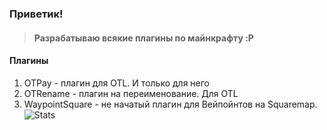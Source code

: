 ### Приветик!
> #### Разрабатываю всякие плагины по майнкрафту :P
#### Плагины
1. OTPay - плагин для OTL. И только для него
2. OTRename - плагин на переименование. Для OTL
3. WaypointSquare - не начатый плагин для Вейпойнтов на Squaremap.
![Stats](https://github-readme-stats.vercel.app/api?username=s3nkwr&show_icons=true&theme=synthwave)

